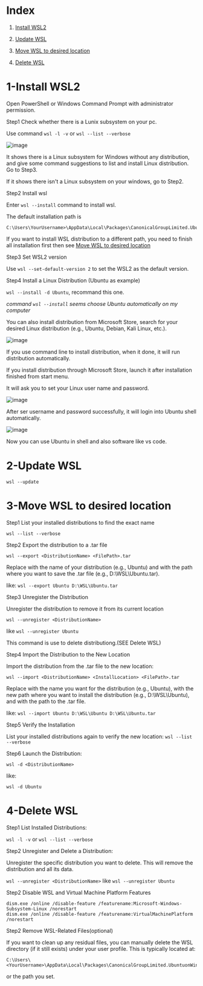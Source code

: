 # Index

1. [Install WSL2](#1-Install-WSL2)

2. [Update WSL](#2-Update-WSL)

3. [Move WSL to desired location](#3-Move-WSL-to-desired-location)

4. [Delete WSL](#4-Delete-WSL)

# 1-Install WSL2

Open PowerShell or Windows Command Prompt with administrator permission.

Step1 Check whether there is a Lunix subsystem on your pc.

Use command ```wsl -l -v``` or ```wsl --list --verbose```

![image](https://github.com/yingzhan11/WSL-Handbook/assets/153290203/3fbe0272-40dc-4d8d-884c-2d52aa64837c)

It shows there is a Linux subsystem for Windows without any distribution, and give some command suggestions to list and install Linux distribution. Go to Step3.

If it shows there isn't a Linux subsystem on your windows, go to Step2.

Step2 Install wsl

Enter ```wsl --install``` command to install wsl.

The default installation path is
```
C:\Users\YourUsername>\AppData\Local\Packages\CanonicalGroupLimited.UbuntuonWindows_<some_random_string>\LocalState\
```

If you want to install WSL distribution to a different path, you need to finish all installation first then see [Move WSL to desired location](#3-Move-WSL-to-desired-location)

Step3 Set WSL2 version

Use ```wsl --set-default-version 2``` to set the WSL2 as the default version.

Step4 Install a Linux Distribution (Ubuntu as example)

```wsl --install -d Ubuntu```, recommand this one.

_command ```wsl --install``` seems choose Ubuntu automatically on my computer_

You can also install distribution from Microsoft Store, search for your desired Linux distribution (e.g., Ubuntu, Debian, Kali Linux, etc.).

![image](https://github.com/yingzhan11/WSL-Handbook/assets/153290203/d46b8a0e-43a7-426d-82fa-82f69b4f0e11)

If you use command line to install distribution, when it done, it will run distribution automatically.

If you install distribution through Microsoft Store, launch it after installation finished from start menu.

It will ask you to set your Linux user name and password.

![image](https://github.com/yingzhan11/WSL-Handbook/assets/153290203/a99529c3-6993-4170-9629-a82d57f639f2)

After ser username and password successfully, it will login into Ubuntu shell automatically.

![image](https://github.com/yingzhan11/WSL-Handbook/assets/153290203/0bb3db22-6210-49bf-b058-12f2a1ab580b)

Now you can use Ubuntu in shell and also software like vs code.

# 2-Update WSL

```wsl --update```

# 3-Move WSL to desired location

Step1 List your installed distributions to find the exact name

```wsl --list --verbose```

Step2 Export the distribution to a .tar file

```wsl --export <DistributionName> <FilePath>.tar```

Replace <DistributionName> with the name of your distribution (e.g., Ubuntu) and <FilePath> with the path where you want to save the .tar file (e.g., D:\WSL\Ubuntu.tar).

like: ```wsl --export Ubuntu D:\WSL\Ubuntu.tar```

Step3 Unregister the Distribution

Unregister the distribution to remove it from its current location

```wsl --unregister <DistributionName>```

like ```wsl --unregister Ubuntu```

This command is use to delete distributiong.(SEE Delete WSL)

Step4 Import the Distribution to the New Location

Import the distribution from the .tar file to the new location:

```wsl --import <DistributionName> <InstallLocation> <FilePath>.tar```

Replace <DistributionName> with the name you want for the distribution (e.g., Ubuntu), <InstallLocation> with the new path where you want to install the distribution (e.g., D:\WSL\Ubuntu), and <FilePath> with the path to the .tar file.

like: ```wsl --import Ubuntu D:\WSL\Ubuntu D:\WSL\Ubuntu.tar```

Step5 Verify the Installation

List your installed distributions again to verify the new location: ```wsl --list --verbose```

Step6 Launch the Distribution:

```wsl -d <DistributionName>```

like:

```wsl -d Ubuntu```

# 4-Delete WSL

Step1 List Installed Distributions:

```wsl -l -v``` or ```wsl --list --verbose```

Step2 Unregister and Delete a Distribution:

Unregister the specific distribution you want to delete. This will remove the distribution and all its data.

```wsl --unregister <DistributionName>``` like ```wsl --unregister Ubuntu```

Step2 Disable WSL and Virtual Machine Platform Features

```
dism.exe /online /disable-feature /featurename:Microsoft-Windows-Subsystem-Linux /norestart
dism.exe /online /disable-feature /featurename:VirtualMachinePlatform /norestart
```

Step2 Remove WSL-Related Files(optional)

If you want to clean up any residual files, you can manually delete the WSL directory (if it still exists) under your user profile. This is typically located at:

```
C:\Users\<YourUsername>\AppData\Local\Packages\CanonicalGroupLimited.UbuntuonWindows_<some_random_string>
```

or the path you set.














